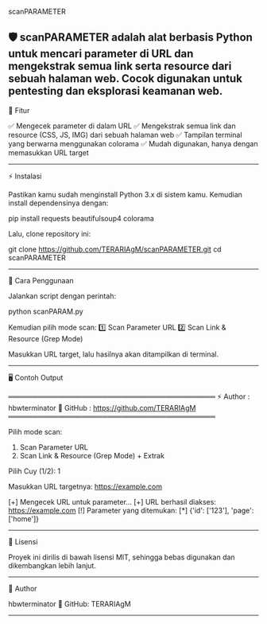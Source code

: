 scanPARAMETER

🛡️ scanPARAMETER adalah alat berbasis Python untuk mencari parameter di URL dan mengekstrak semua link serta resource dari sebuah halaman web. Cocok digunakan untuk pentesting dan eksplorasi keamanan web.
---

📌 Fitur

✅ Mengecek parameter di dalam URL
✅ Mengekstrak semua link dan resource (CSS, JS, IMG) dari sebuah halaman web
✅ Tampilan terminal yang berwarna menggunakan colorama
✅ Mudah digunakan, hanya dengan memasukkan URL target


---

⚡ Instalasi

Pastikan kamu sudah menginstall Python 3.x di sistem kamu. Kemudian install dependensinya dengan:

pip install requests beautifulsoup4 colorama

Lalu, clone repository ini:

git clone https://github.com/TERARIAgM/scanPARAMETER.git
cd scanPARAMETER


---

🚀 Cara Penggunaan

Jalankan script dengan perintah:

python scanPARAM.py

Kemudian pilih mode scan:
1️⃣ Scan Parameter URL
2️⃣ Scan Link & Resource (Grep Mode)

Masukkan URL target, lalu hasilnya akan ditampilkan di terminal.


---

🖥️ Contoh Output

══════════════════════════════════════════
 ⚡ Author  : hbwterminator
 🔗 GitHub  : https://github.com/TERARIAgM
══════════════════════════════════════════

Pilih mode scan:
1. Scan Parameter URL
2. Scan Link & Resource (Grep Mode) + Extrak

Pilih Cuy (1/2): 1

Masukkan URL targetnya: https://example.com

[+] Mengecek URL untuk parameter...
[+] URL berhasil diakses: https://example.com
[!] Parameter yang ditemukan:
[*] {'id': ['123'], 'page': ['home']}


---

📜 Lisensi

Proyek ini dirilis di bawah lisensi MIT, sehingga bebas digunakan dan dikembangkan lebih lanjut.


---

👤 Author

hbwterminator
🔗 GitHub: TERARIAgM


---
